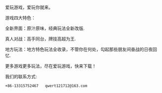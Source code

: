 
爱玩游戏，爱玩你就来。

游戏四大特色：

全新界面：原汁原味，经典玩法全新改版.

真人对战：高手同台，牌技高超为王.

地方玩法：地方特色玩法全收录，不管你在何处，勾起那些朋友间奋战的日夜回忆.

更多游戏更多玩法，尽在爱玩游戏，快来下载！

我们的联系方式:

    +86-13315752467   qwert121712@163.com
